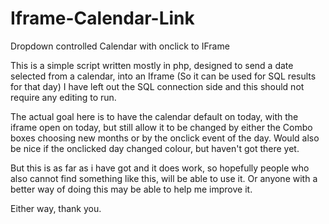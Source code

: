 # Iframe-Calendar-Link
Dropdown controlled Calendar with onclick to IFrame

This is a simple script written mostly in php, designed to send a date selected from a calendar, into an Iframe (So it can be used for SQL results for that day)
I have left out the SQL connection side and this should not require any editing to run.

The actual goal here is to have the calendar default on today, with the iframe open on today, but still allow it to be changed by either the Combo boxes choosing new months or
by the onclick event of the day. Would also be nice if the onclicked day changed colour, but haven't got there yet.

But this is as far as i have got and it does work, so hopefully people who also cannot find something like this, will be able to use it.
Or anyone with a better way of doing this may be able to help me improve it.

Either way, thank you.
